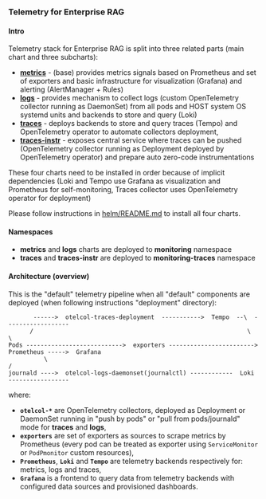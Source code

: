 ### Telemetry for Enterprise RAG

#### Intro

Telemetry stack for Enterprise RAG is split into three related parts (main chart and three subcharts):

- [**metrics**](helm/README.md) - (base) provides metrics signals based on Prometheus and set of exporters and basic infrastructure for visualization (Grafana) and alerting (AlertManager + Rules)
- [**logs**](helm/charts/logs/README.md) - provides mechanism to collect logs (custom OpenTelemetry collector running as DaemonSet) from all pods and HOST system OS systemd units and backends to store and query (Loki)
- [**traces**](helm/charts/traces/README.md) - deploys backends to store and query traces (Tempo) and OpenTelemetry operator to automate collectors deployment,
- [**traces-instr**](helm/charts/traces-instr/README.md) - exposes central service where traces can be pushed (OpenTelemetry collector running as Deployment deployed by OpenTelemetry operator) and prepare auto zero-code instrumentations

These four charts need to be installed in order because of implicit dependencies (Loki and Tempo use Grafana as visualization and Prometheus for self-monitoring, Traces collector uses OpenTelemetry operator for deployment)

Please follow instructions in [helm/README.md](helm/README.md) to install all four charts.

#### Namespaces

- **metrics** and **logs** charts are deployed to **monitoring** namespace
- **traces** and **traces-instr** are deployed to **monitoring-traces** namespace

#### Architecture (overview)

This is the "default" telemetry pipeline when all "default" components are deployed (when following instructions "deployment" directory):

```
       ------>  otelcol-traces-deployment  ----------->  Tempo  --\  ------------------
      /                                                            \                   \
Pods --------------------------->  exporters ------------------------>  Prometheus ----->  Grafana
          \                                                                            /
journald ---->  otelcol-logs-daemonset(journalctl) ------------  Loki -----------------
```

where:

- **`otelcol-*`** are OpenTelemetry collectors, deployed as Deployment or DaemonSet running in "push by pods" or "pull from pods/journald"  mode for **traces** and **logs**,
- **`exporters`** are set of exporters as sources to scrape metrics by Prometheus (every pod can be treated as exporter using `ServiceMonitor` or `PodPmonitor` custom resources),
- **`Prometheus`**, **`Loki`** and **`Tempo`** are telemetry backends respectively for: metrics, logs and traces,
- **`Grafana`** is a frontend to query data from telemetry backends with configured data sources and provisioned dashboards.
